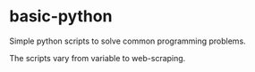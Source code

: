 # basic-python

Simple python scripts to solve common programming problems.

The scripts vary from variable to web-scraping.
